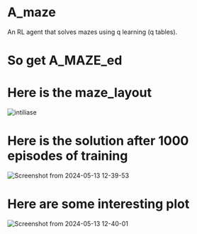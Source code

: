 # A_maze
An RL agent that solves mazes using q learning (q tables).
# So get A_MAZE_ed
# Here is the maze_layout
![intiliase](https://github.com/Sauravroy34/A_maze/assets/136881235/4ee12151-4625-434a-af76-24f14461cce9)

# Here is the solution after 1000 episodes of training

![Screenshot from 2024-05-13 12-39-53](https://github.com/Sauravroy34/A_maze/assets/136881235/bc4c791f-e33a-4c3b-91dd-d3f9b6c291ca)

# Here are some interesting plot

![Screenshot from 2024-05-13 12-40-01](https://github.com/Sauravroy34/A_maze/assets/136881235/ca12d717-54d2-49eb-8d82-ada6bb003d0c)
